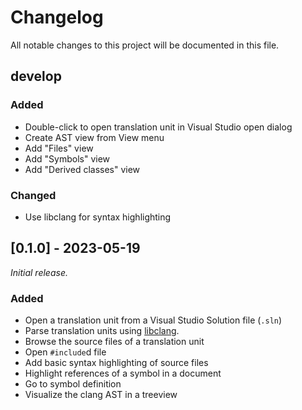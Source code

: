 # Changelog

All notable changes to this project will be documented in this file.

## develop

### Added 

- Double-click to open translation unit in Visual Studio open dialog
- Create AST view from View menu
- Add "Files" view
- Add "Symbols" view
- Add "Derived classes" view

### Changed

- Use libclang for syntax highlighting

## [0.1.0] - 2023-05-19

_Initial release._

### Added 

- Open a translation unit from a Visual Studio Solution file (`.sln`)
- Parse translation units using [libclang](https://clang.llvm.org/doxygen/group__CINDEX.html).
- Browse the source files of a translation unit
- Open `#include`d file
- Add basic syntax highlighting of source files
- Highlight references of a symbol in a document
- Go to symbol definition
- Visualize the clang AST in a treeview
